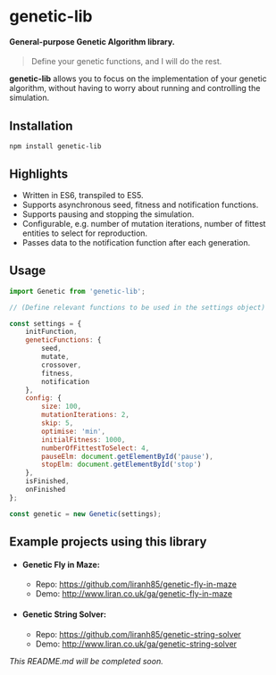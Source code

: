 # genetic-lib

#### General-purpose Genetic Algorithm library.
> Define your genetic functions, and I will do the rest.

**genetic-lib** allows you to focus on the implementation of your genetic algorithm, without having to worry about running and controlling the simulation.

## Installation
```
npm install genetic-lib
```

## Highlights
  * Written in ES6, transpiled to ES5.
  * Supports asynchronous seed, fitness and notification functions.
  * Supports pausing and stopping the simulation.
  * Configurable, e.g. number of mutation iterations, number of fittest entities to select for reproduction.
  * Passes data to the notification function after each generation.

## Usage
```js
import Genetic from 'genetic-lib';

// (Define relevant functions to be used in the settings object)

const settings = {
    initFunction,
    geneticFunctions: {
        seed,
        mutate,
        crossover,
        fitness,
        notification
    },
    config: {
        size: 100,
        mutationIterations: 2,
        skip: 5,
        optimise: 'min',
        initialFitness: 1000,
        numberOfFittestToSelect: 4,
        pauseElm: document.getElementById('pause'),
        stopElm: document.getElementById('stop')
    },
    isFinished,
    onFinished
};

const genetic = new Genetic(settings);
```

## Example projects using this library
* #### Genetic Fly in Maze:
  * Repo: https://github.com/liranh85/genetic-fly-in-maze
  * Demo: http://www.liran.co.uk/ga/genetic-fly-in-maze
* #### Genetic String Solver:
  * Repo: https://github.com/liranh85/genetic-string-solver
  * Demo: http://www.liran.co.uk/ga/genetic-string-solver

*This README.md will be completed soon.*